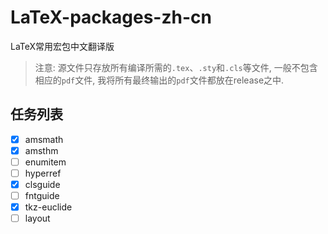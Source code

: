 # LaTeX-packages-zh-cn
LaTeX常用宏包中文翻译版
> 注意: 源文件只存放所有编译所需的`.tex`、`.sty`和`.cls`等文件, 一般不包含相应的`pdf`文件, 我将所有最终输出的`pdf`文件都放在release之中.
## 任务列表
+ [x] amsmath
+ [x] amsthm
+ [ ] enumitem
+ [ ] hyperref
+ [x] clsguide
+ [ ] fntguide
+ [x] tkz-euclide
+ [ ] layout
